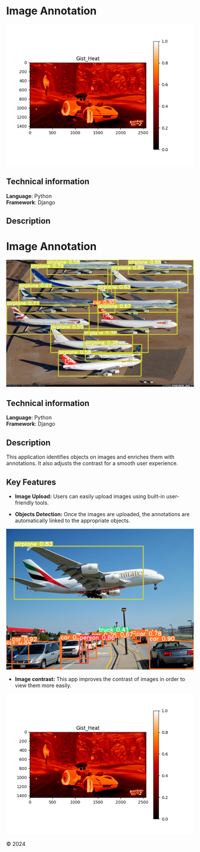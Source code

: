 # Image Annotation
<img src="/media/site/illustration.png" alt="">

## Technical information
**Language**: Python   
**Framework**: Django   

## Description
# Image Annotation
<img src="/media/site/illustration0.png" alt="">

## Technical information
**Language**: Python   
**Framework**: Django   

## Description
This application identifies objects on images and enriches them with annotations. It also adjusts the contrast for a smooth user experience.

## Key Features

- **Image Upload:** Users can easily upload images using built-in user-friendly tools.

- **Objects Detection:** Once the images are uploaded, the annotations are automatically linked to the appropriate objects.
<img src="/media/site/illustration1.png" alt="">

- **Image contrast:** This app improves the contrast of images in order to view them more easily.
<img src="/media/site/illustration2.png" alt="">


© 2024